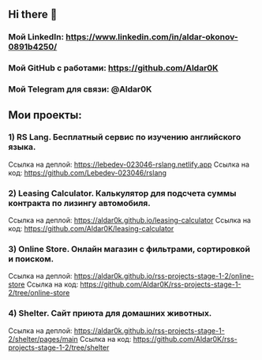 ## Hi there 👋

### Мой LinkedIn: https://www.linkedin.com/in/aldar-okonov-0891b4250/
### Мой GitHub с работами: https://github.com/Aldar0K
### Мой Telegram для связи: @Aldar0K

## Мои проекты:
### 1) RS Lang. Бесплатный сервис по изучению английского языка.
Ссылка на деплой: https://lebedev-023046-rslang.netlify.app
Ссылка на код: https://github.com/Lebedev-023046/rslang

### 2) Leasing Calculator. Калькулятор для подсчета суммы контракта по лизингу автомобиля.
Ссылка на деплой: https://aldar0k.github.io/leasing-calculator
Ссылка на код: https://github.com/Aldar0K/leasing-calculator

### 3) Online Store. Онлайн магазин с фильтрами, сортировкой и поиском.
Ссылка на деплой: https://aldar0k.github.io/rss-projects-stage-1-2/online-store
Ссылка на код: https://github.com/Aldar0K/rss-projects-stage-1-2/tree/online-store

### 4) Shelter. Сайт приюта для домашних животных.
Ссылка на деплой: https://aldar0k.github.io/rss-projects-stage-1-2/shelter/pages/main
Ссылка на код: https://github.com/Aldar0K/rss-projects-stage-1-2/tree/shelter
